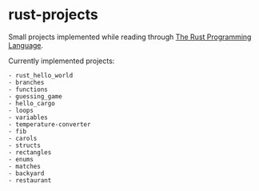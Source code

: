 # rust-projects

Small projects implemented while reading through [The Rust Programming Language](https://doc.rust-lang.org/book/).

Currently implemented projects:

```
- rust_hello_world
- branches
- functions
- guessing_game
- hello_cargo
- loops
- variables
- temperature-converter
- fib
- carols
- structs
- rectangles
- enums
- matches
- backyard
- restaurant
```

